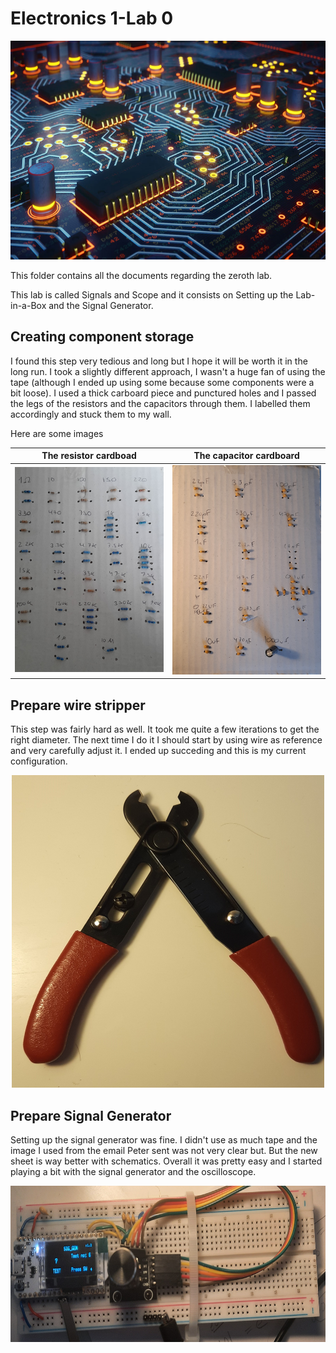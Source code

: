 # Electronics 1-Lab 0

<p align="center">
<img src="https://github.com/BigKoala33/Electronics-Labs/blob/main/Lab%201/Images/Yellow-blue-circuit-MEng-EE.jpg" width="900" height="350">
</p>

This folder contains all the documents regarding the zeroth lab.

This lab is called Signals and Scope and it consists on Setting up the Lab-in-a-Box and the Signal Generator.

## Creating component storage

I found this step very tedious and long but I hope it will be worth it in the long run. I took a slightly different approach, I wasn't a huge fan of using the tape (although I ended up using some because some components were a bit loose). I used a thick carboard piece and punctured holes and I passed the legs of the resistors and the capacitors through them. I labelled them accordingly and stuck them to my wall.

 Here are some images

| The resistor cardboad | The capacitor cardboard |
| --- | --- |
| ![Resistors](Images/Resistors.jpg) | ![Capacitors](Images/Capacitors.jpg) |

## Prepare wire stripper

This step was fairly hard as well. It took me quite a few iterations to get the right diameter. The next time I do it I should start by using wire as reference and very carefully adjust it. I ended up succeding and this is my current configuration.

<p align="center">
    <img src="https://github.com/BigKoala33/Electronics-Labs/blob/main/Lab%200/Images/Strip.jpg" width="500" height="500">
</p>

## Prepare Signal Generator
Setting up the signal generator was fine. I didn't use as much tape and the image I used from the email Peter sent was not very clear but. But the new sheet is way better with schematics. Overall it was pretty easy and I started playing a bit with the signal generator and the oscilloscope.

<p align="center">
    <img src="https://github.com/BigKoala33/Electronics-Labs/blob/main/Lab%200/Images/sig_gen.jpg" width="600" height="250">
</p>